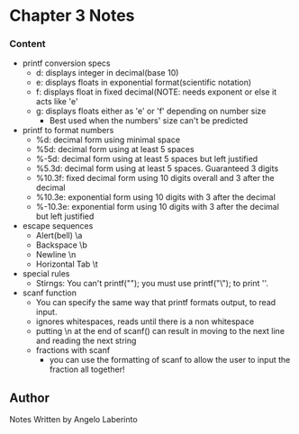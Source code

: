 # Chapter 3 Notes


### Content 

- printf conversion specs
	- d: displays integer in decimal(base 10)
	- e: displays floats in exponential format(scientific notation)
	- f: displays float in fixed decimal(NOTE: needs exponent or else
	it acts like 'e'
	- g: displays floats either as 'e' or 'f' depending on number size
		- Best used when the numbers' size can't be predicted
- printf to format numbers
	- %d: decimal form using minimal space
	- %5d: decimal form using at least 5 spaces
	- %-5d: decimal form using at least 5 spaces but left justified
	- %5.3d: decimal form using at least 5 spaces. Guaranteed 3 digits
	- %10.3f: fixed decimal form using 10 digits overall and 3 after the
	decimal
	- %10.3e: exponential form using 10 digits with 3 after the decimal
	- %-10.3e: exponential form using 10 digits with 3 after the decimal
	but left justified
- escape sequences
	- Alert(bell)		\a
	- Backspace		\b
	- Newline		\n
	- Horizontal Tab	\t
- special rules
	- Stirngs: You can't printf("\"); you must use printf("\\"); to print '\'.
- scanf function
	- You can specify the same way that printf formats output, to read input.
	- ignores whitespaces, reads until there is a non whitespace
	- putting \n at the end of scanf() can result in moving to the next line
	and reading the next string
	- fractions with scanf
		- you can use the formatting of scanf to allow the user to input
		the fraction all together!
		

## Author

Notes Written by Angelo Laberinto
